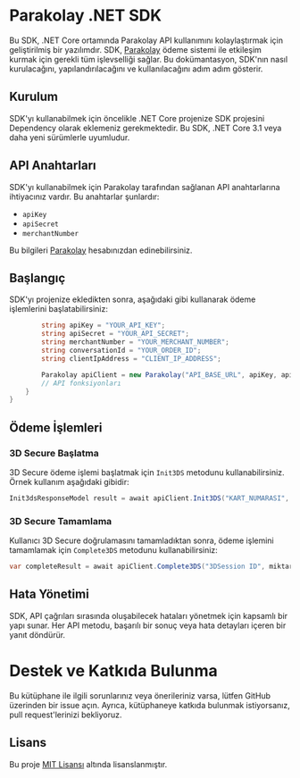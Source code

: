 
# Parakolay .NET SDK

Bu SDK, .NET Core ortamında Parakolay API kullanımını kolaylaştırmak için geliştirilmiş bir yazılımdır. SDK, [Parakolay](https://www.parakolay.com) ödeme sistemi ile etkileşim kurmak için gerekli tüm işlevselliği sağlar. Bu dokümantasyon, SDK'nın nasıl kurulacağını, yapılandırılacağını ve kullanılacağını adım adım gösterir.

## Kurulum

SDK'yı kullanabilmek için öncelikle .NET Core projenize SDK projesini Dependency olarak eklemeniz gerekmektedir. Bu SDK, .NET Core 3.1 veya daha yeni sürümlerle uyumludur.

## API Anahtarları

SDK'yı kullanabilmek için Parakolay tarafından sağlanan API anahtarlarına ihtiyacınız vardır. Bu anahtarlar şunlardır:

- `apiKey`
- `apiSecret`
- `merchantNumber`

Bu bilgileri [Parakolay](https://merchant.parakolay.com) hesabınızdan edinebilirsiniz.

## Başlangıç

SDK'yı projenize ekledikten sonra, aşağıdaki gibi kullanarak ödeme işlemlerini başlatabilirsiniz:

```csharp
        string apiKey = "YOUR_API_KEY";
        string apiSecret = "YOUR_API_SECRET";
        string merchantNumber = "YOUR_MERCHANT_NUMBER";
        string conversationId = "YOUR_ORDER_ID";
        string clientIpAddress = "CLIENT_IP_ADDRESS";

        Parakolay apiClient = new Parakolay("API_BASE_URL", apiKey, apiSecret, merchantNumber, "CONVERSATION_ID", "CLIENT_IP");
        // API fonksiyonları
    }
}
```

## Ödeme İşlemleri

### 3D Secure Başlatma

3D Secure ödeme işlemi başlatmak için `Init3DS` metodunu kullanabilirsiniz. Örnek kullanım aşağıdaki gibidir:

```csharp
Init3dsResponseModel result = await apiClient.Init3DS("KART_NUMARASI", "KART_SAHIBI_ADI", "SKT_AY", "SKT_YIL", "CVV", miktar, puanMiktarı, taksitSayısı, "CALLBACK_URL");
```

### 3D Secure Tamamlama

Kullanıcı 3D Secure doğrulamasını tamamladıktan sonra, ödeme işlemini tamamlamak için `Complete3DS` metodunu kullanabilirsiniz:

```csharp
var completeResult = await apiClient.Complete3DS("3DSession ID", miktar, taksitSayisi, "KART_SAHIBI_ADI", "CardToken");
```

## Hata Yönetimi

SDK, API çağrıları sırasında oluşabilecek hataları yönetmek için kapsamlı bir yapı sunar. Her API metodu, başarılı bir sonuç veya hata detayları içeren bir yanıt döndürür.

# Destek ve Katkıda Bulunma

Bu kütüphane ile ilgili sorunlarınız veya önerileriniz varsa, lütfen GitHub üzerinden bir issue açın. Ayrıca, kütüphaneye katkıda bulunmak istiyorsanız, pull request'lerinizi bekliyoruz.

## Lisans

Bu proje [MIT Lisansı](LICENSE) altında lisanslanmıştır.
